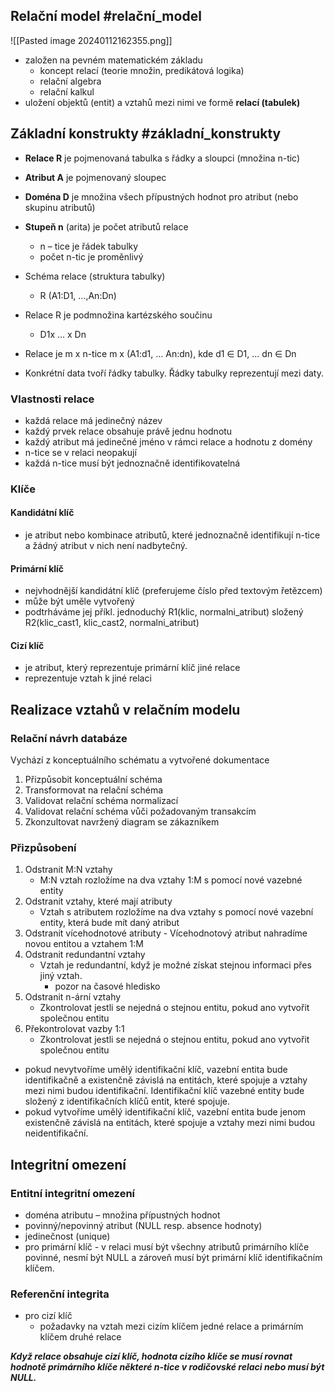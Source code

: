 
## Relační model #relační_model
![[Pasted image 20240112162355.png]]
- založen na pevném matematickém základu
	- koncept relací (teorie množin, predikátová logika)
	- relační algebra
	- relační kalkul
- uložení objektů (entit) a vztahů mezi nimi ve formě **relací (tabulek)**

## Základní konstrukty #základní_konstrukty
- **Relace R** je pojmenovaná tabulka s řádky a sloupci (množina n-tic)

- **Atribut A** je pojmenovaný sloupec
- **Doména D** je množina všech přípustných hodnot pro atribut (nebo skupinu atributů)
- **Stupeň n** (arita) je počet atributů relace
	-  n – tice je řádek tabulky
	- počet n-tic je proměnlivý
- Schéma relace (struktura tabulky)
	- R (A1:D1, ...,An:Dn)
- Relace R je podmnožina kartézského součinu
	- D1x ... x Dn
- Relace je m x n-tice
		m x (A1:d1, ... An:dn), kde d1 ∈ D1, ... dn ∈ Dn
- Konkrétní data tvoří řádky tabulky. Řádky tabulky reprezentují mezi daty.
### Vlastnosti relace
- každá relace má jedinečný název
- každý prvek relace obsahuje právě jednu hodnotu
- každý atribut má jedinečné jméno v rámci relace a hodnotu z domény
- n-tice se v relaci neopakují
- každá n-tice musí být jednoznačně identifikovatelná

### Klíče

#### Kandidátní klíč
- je atribut nebo kombinace atributů, které jednoznačně identifikují n-tice a
žádný atribut v nich není nadbytečný.
#### Primární klíč
- nejvhodnější kandidátní klíč (preferujeme číslo před textovým řetězcem)
- může být uměle vytvořený
- podtrháváme jej příkl.
	jednoduchý R1(klic, normalni_atribut)
	složený R2(klic_cast1, klic_cast2, normalni_atribut)
#### Cizí klíč
- je atribut, který reprezentuje primární klíč jiné relace
- reprezentuje vztah k jiné relaci
## Realizace vztahů v relačním modelu

### Relační návrh databáze
Vychází z konceptuálního schématu a vytvořené
dokumentace
1. Přizpůsobit konceptuální schéma
2. Transformovat na relační schéma
3. Validovat relační schéma normalizací
4. Validovat relační schéma vůči požadovaným
transakcím
5. Zkonzultovat navržený diagram se zákazníkem

### Přizpůsobení
1. Odstranit M:N vztahy
	- M:N vztah rozložíme na dva vztahy 1:M s pomocí nové vazebné entity
2. Odstranit vztahy, které mají atributy
	- Vztah s atributem rozložíme na dva vztahy s pomocí nové vazební entity, která bude mít daný atribut
3. Odstranit vícehodnotové atributy
		- Vícehodnotový atribut nahradíme novou entitou a vztahem 1:M
4. Odstranit redundantní vztahy
	- Vztah je redundantní, když je možné získat stejnou informaci přes jiný vztah.
		- pozor na časové hledisko
1. Odstranit n-ární vztahy
	- Zkontrolovat jestli se nejedná o stejnou entitu, pokud ano vytvořit společnou entitu
2. Překontrolovat vazby 1:1
	- Zkontrolovat jestli se nejedná o stejnou entitu, pokud ano vytvořit společnou entitu

- pokud nevytvoříme umělý identifikační klíč, vazební entita bude identifikačně a existenčně závislá na entitách, které spojuje a vztahy mezi nimi budou identifikační. Identifikační klíč vazebné entity bude složený z identifikačních klíčů entit, které spojuje.
- pokud vytvoříme umělý identifikační klíč, vazební entita bude jenom existenčně závislá na entitách, které spojuje a vztahy mezi nimi budou neidentifikační.
## Integritní omezení
### Entitní integritní omezení
- doména atributu – množina přípustných hodnot
- povinný/nepovinný atribut (NULL resp. absence hodnoty)
- jedinečnost (unique)
- pro primární klíč - v relaci musí být všechny atributů primárního klíče povinné, nesmí být NULL a zároveň musí být primární klíč identifikačním klíčem.
### Referenční integrita
- pro cizí klíč
	- požadavky na vztah mezi cizím klíčem jedné relace a primárním klíčem druhé relace

***Když relace obsahuje cizí klíč, hodnota cizího klíče se musí rovnat hodnotě primárního klíče některé n-tice v rodičovské relaci nebo musí být NULL.***